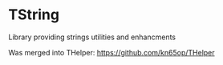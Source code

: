 TString
=======

Library providing strings utilities and enhancments

Was merged into THelper:
https://github.com/kn65op/THelper
